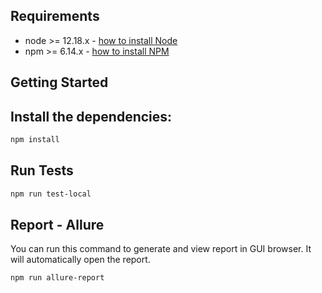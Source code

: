 ## Requirements

- node >= 12.18.x - [how to install Node](https://nodejs.org/en/download/)
- npm >= 6.14.x - [how to install NPM](https://www.npmjs.com/get-npm)

## Getting Started

## Install the dependencies:

```bash
npm install
```

## Run Tests

```bash
npm run test-local
```

## Report - Allure

You can run this command to generate and view report in GUI browser. It will automatically open the report.

```bash
npm run allure-report
```
